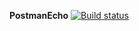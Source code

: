 **PostmanEcho** [![Build status](https://ci.appveyor.com/api/projects/status/86xl6n44d7jym5w1?svg=true)](https://ci.appveyor.com/project/komisuomi/aqa-2-postmanecho)